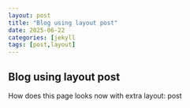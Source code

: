 ```yaml
---
layout: post
title: "Blog using layout post"
date: 2025-06-22
categories: [jekyll
tags: [post,layout]
---
```


## Blog using layout post

How does this page looks now with extra layout: post 